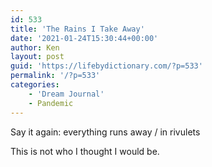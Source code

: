 ```yaml
---
id: 533
title: 'The Rains I Take Away'
date: '2021-01-24T15:30:44+00:00'
author: Ken
layout: post
guid: 'https://lifebydictionary.com/?p=533'
permalink: '/?p=533'
categories:
    - 'Dream Journal'
    - Pandemic
---
```


Say it again: everything runs away / in rivulets

This is not who I thought I would be.